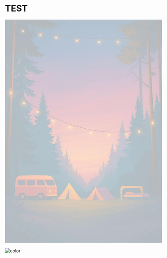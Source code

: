 <!-- _coverpage.md -->

# TEST


<!-- background image -->

![](background.jpg)

<!-- background color -->

![color](#f0f0f0)
